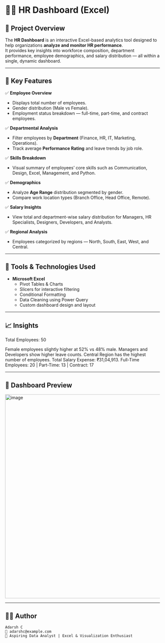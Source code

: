 
# 👩‍💼 HR Dashboard (Excel)



## 📝 Project Overview
The **HR Dashboard** is an interactive Excel-based analytics tool designed to help organizations **analyze and monitor HR performance**.  
It provides key insights into workforce composition, department performance, employee demographics, and salary distribution — all within a single, dynamic dashboard.

---

## 🎯 Key Features

✅ **Employee Overview**
- Displays total number of employees.
- Gender distribution (Male vs Female).  
- Employment status breakdown — full-time, part-time, and contract employees.

✅ **Departmental Analysis**
- Filter employees by **Department** (Finance, HR, IT, Marketing, Operations).  
- Track average **Performance Rating** and leave trends by job role.

✅ **Skills Breakdown**
- Visual summary of employees’ core skills such as Communication, Design, Excel, Management, and Python.

✅ **Demographics**
- Analyze **Age Range** distribution segmented by gender.
- Compare work location types (Branch Office, Head Office, Remote).

✅ **Salary Insights**
- View total and department-wise salary distribution for Managers, HR Specialists, Designers, Developers, and Analysts.

✅ **Regional Analysis**
- Employees categorized by regions — North, South, East, West, and Central.

---

## 🧠 Tools & Technologies Used
- **Microsoft Excel**
  - Pivot Tables & Charts  
  - Slicers for interactive filtering  
  - Conditional Formatting  
  - Data Cleaning using Power Query  
  - Custom dashboard design and layout

---

## 📈 Insights

Total Employees: 50

Female employees slightly higher at 52% vs 48% male.
Managers and Developers show higher leave counts.
Central Region has the highest number of employees.
Total Salary Expense: ₹31,04,913.
Full-Time Employees: 20 | Part-Time: 13 | Contract: 17

---

## 📸 Dashboard Preview

<img width="1135" height="663" alt="image" src="https://github.com/user-attachments/assets/a61235c9-0847-423a-b056-14d16920b84d" />

---

## 🧑‍💼 Author
```
Adarsh C
📧 adarshc@example.com
💼 Aspiring Data Analyst | Excel & Visualization Enthusiast

```

